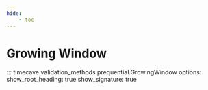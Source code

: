 ```yaml
---
hide:
    - toc
---
```


# Growing Window

::: timecave.validation_methods.prequential.GrowingWindow
    options:
        show_root_heading: true
        show_signature: true